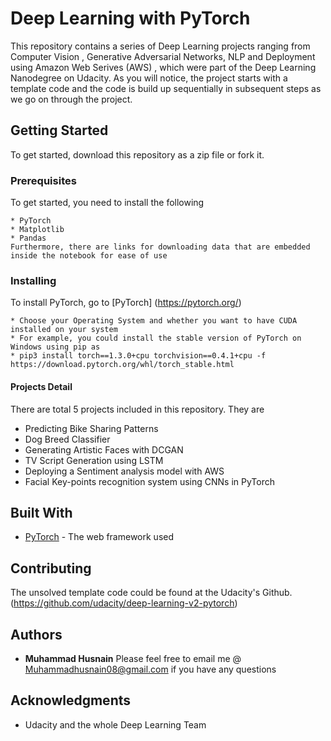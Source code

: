 # Deep Learning with PyTorch

This repository contains a series of Deep Learning projects ranging from Computer Vision , Generative Adversarial Networks, NLP and Deployment using Amazon Web Serives (AWS) , which were part of the Deep Learning Nanodegree on Udacity. As you will notice, the project starts with a template code and the code is build up sequentially in subsequent steps as we go on through the project.
## Getting Started

To get started, download this repository as a zip file or fork it.
### Prerequisites

To get started, you need to install the following

```
* PyTorch
* Matplotlib
* Pandas
Furthermore, there are links for downloading data that are embedded inside the notebook for ease of use 
```

### Installing

To install PyTorch, go to [PyTorch] (https://pytorch.org/)
```
* Choose your Operating System and whether you want to have CUDA installed on your system
* For example, you could install the stable version of PyTorch on Windows using pip as
* pip3 install torch==1.3.0+cpu torchvision==0.4.1+cpu -f https://download.pytorch.org/whl/torch_stable.html
```

#### Projects Detail
There are total 5 projects included in this repository. They are

* Predicting Bike Sharing Patterns
* Dog Breed Classifier
* Generating Artistic Faces with DCGAN
* TV Script Generation using LSTM
* Deploying a Sentiment analysis model with AWS
* Facial Key-points recognition system using CNNs in PyTorch

## Built With

* [PyTorch](https://pytorch.org/) - The web framework used

## Contributing

The unsolved template code could be found at the Udacity's Github. (https://github.com/udacity/deep-learning-v2-pytorch) 

## Authors

* **Muhammad Husnain** 
Please feel free to email me @ Muhammadhusnain08@gmail.com if you have any questions



## Acknowledgments

* Udacity and the whole Deep Learning Team

